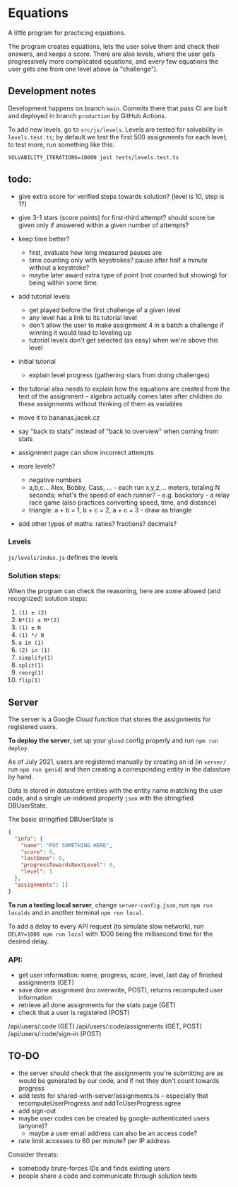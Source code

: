 # Equations

A little program for practicing equations.

The program creates equations, lets the user solve them and check their answers, and keeps a score. There are also levels, where the user gets progressively more complicated equations, and every few equations the user gets one from one level above (a "challenge").

## Development notes

Development happens on branch `main`. Commits there that pass CI are built and deployed in branch `production` by GitHub Actions.

To add new levels, go to `src/js/levels`. Levels are tested for solvability in `levels.test.ts`; by default we test the first 500 assignments for each level; to test more, run something like this:

```
SOLVABILITY_ITERATIONS=10000 jest tests/levels.test.ts
```



## todo:

- give extra score for verified steps towards solution? (level is 10, step is 1?)
- give 3-1 stars (score points) for first-third attempt? should score be given only if answered within a given number of attempts?

- keep time better?
  - first, evaluate how long measured pauses are
  - time counting only with keystrokes? pause after half a minute without a keystroke?
  - maybe later award extra type of point (not counted but showing) for being within some time.

- add tutorial levels
  - get played before the first challenge of a given level
  - any level has a link to its tutorial level
  - don't allow the user to make assignment 4 in a batch a challenge if winning it would lead to leveling up
  - tutorial levels don't get selected (as easy) when we're above this level
- initial tutorial
  - explain level progress (gathering stars from doing challenges)
- the tutorial also needs to explain how the equations are created from the text of the assignment – algebra actually comes later after children do these assignments without thinking of them as variables

- move it to bananas.jacek.cz

- say "back to stats" instead of "back to overview" when coming from stats
- assignment page can show incorrect attempts

- more levels?
  - negative numbers
  - a,b,c...  Alex, Bobby, Cass, ... - each run x,y,z,... meters, totaling N seconds; what's the speed of each runner? – e.g. backstory - a relay race game  (also practices converting speed, time, and distance)
  - triangle: a + b = 1, b + c = 2, a + c = 3  - draw as triangle


- add other types of maths: ratios? fractions? decimals?


### Levels

`js/levels/index.js` defines the levels


### Solution steps:

When the program can check the reasoning, here are some allowed (and recognized) solution steps:

1. `(1) ± (2)`
1. `N*(1) ± M*(2)`
1. `(1) ± N`
1. `(1) */ N`
1. `a in (1)`
1. `(2) in (1)`
1. `simplify(1)`
1. `split(1)`
1. `reorg(1)`
1. `flip(1)`

## Server

The server is a Google Cloud function that stores the assignments for registered users.

**To deploy the server**, set up your `gloud` config properly and run `npm run deploy`.

As of July 2021, users are registered manually by creating an id (in `server/`
run `npm run genid`) and then creating a corresponding entity in the datastore
by hand.

Data is stored in datastore entities with the entity name matching the user
code, and a single un-indexed property `json` with the stringified DBUserState.

The basic stringified DBUserState is

```json
{
  "info": {
    "name": "PUT SOMETHING HERE",
    "score": 0,
    "lastDone": 0,
    "progressTowardsNextLevel": 0,
    "level": 1
  },
  "assignments": []
}
```

**To run a testing local server**, change `server-config.json`, run `npm run
localds` and in another terminal `npm run local`.

To add a delay to every API request (to simulate slow network), run `DELAY=1000
npm run local` with 1000 being the millisecond time for the desired delay.


### API:

- get user information: name, progress, score, level, last day of finished assignments (GET)
- save done assignment (no overwrite, POST), returns recomputed user information
- retrieve all done assignments for the stats page (GET)
- check that a user is registered (POST)

/api/users/:code (GET)
/api/users/:code/assignments (GET, POST)
/api/users/:code/sign-in (POST)

## TO-DO

- the server should check that the assignments you're submitting are as would be generated by our code, and if not they don't count towards progress
- add tests for shared-with-server/assignments.ts – especially that recomputeUserProgress and addToUserProgress agree
- add sign-out
- maybe user codes can be created by google-authenticated users (anyone)?
  - maybe a user email address can also be an access code?
- rate limit accesses to 60 per minute? per IP address

Consider threats:

- somebody brute-forces IDs and finds existing users
- people share a code and communicate through solution texts
